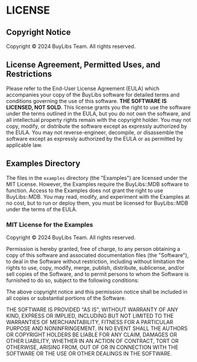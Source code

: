 # LICENSE

## Copyright Notice

Copyright © 2024 BuyLibs Team. All rights reserved.

## License Agreement, Permitted Uses, and Restrictions

Please refer to the End-User License Agreement (EULA) which accompanies your
copy of the BuyLibs software for detailed terms and conditions governing the use
of this software. **THE SOFTWARE IS LICENSED, NOT SOLD**. This license grants
you the right to use the software under the terms outlined in the EULA, but you
do not own the software, and all intellectual property rights remain with the
copyright holder. You may not copy, modify, or distribute the software except as
expressly authorized by the EULA. You may not reverse-engineer, decompile, or
disassemble the software except as expressly authorized by the EULA or as
permitted by applicable law.

## Examples Directory

The files in the `examples` directory (the "Examples") are licensed under the
MIT License. However, the Examples require the BuyLibs::MDB software to
function. Access to the Examples does not grant the right to use BuyLibs::MDB.
You may read, modify, and experiment with the Examples at no cost, but to run or
deploy them, you must be licensed for BuyLibs::MDB under the terms of the EULA.

### MIT License for the Examples

Copyright © 2024 BuyLibs Team. All rights reserved.

Permission is hereby granted, free of charge, to any person obtaining a copy of
this software and associated documentation files (the "Software"), to deal in
the Software without restriction, including without limitation the rights to
use, copy, modify, merge, publish, distribute, sublicense, and/or sell copies of
the Software, and to permit persons to whom the Software is furnished to do so,
subject to the following conditions:

The above copyright notice and this permission notice shall be included in all
copies or substantial portions of the Software.

THE SOFTWARE IS PROVIDED "AS IS", WITHOUT WARRANTY OF ANY KIND, EXPRESS OR
IMPLIED, INCLUDING BUT NOT LIMITED TO THE WARRANTIES OF MERCHANTABILITY, FITNESS
FOR A PARTICULAR PURPOSE AND NONINFRINGEMENT. IN NO EVENT SHALL THE AUTHORS OR
COPYRIGHT HOLDERS BE LIABLE FOR ANY CLAIM, DAMAGES OR OTHER LIABILITY, WHETHER
IN AN ACTION OF CONTRACT, TORT OR OTHERWISE, ARISING FROM, OUT OF OR IN
CONNECTION WITH THE SOFTWARE OR THE USE OR OTHER DEALINGS IN THE SOFTWARE.
